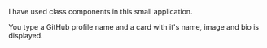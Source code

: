 I have used class components in this small application.

You type a GitHub profile name and a card with it's name, image and bio is displayed.
